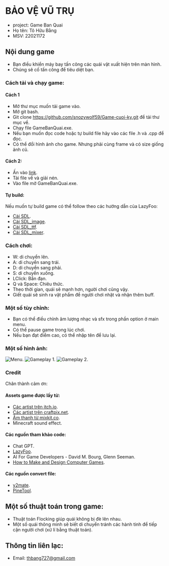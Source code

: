 # BẢO VỆ VŨ TRỤ
- project: Game Ban Quai
- Họ tên: Tô Hữu Bằng
- MSV: 22021172

## Nội dung game
- Bạn điều khiển máy bay tấn công các quái vật xuất hiện trên màn hình.
- Chúng sẽ cố tấn công để tiêu diệt bạn.

### Cách tải và chạy game:
#### Cách 1
- Mở thư mục muốn tải game vào.
- Mở git bash.
- Git clone https://github.com/snozywolf59/Game-cuoi-ky.git để tải thư mục về.
- Chạy file GameBanQuai.exe.
- Nếu bạn muốn đọc code hoặc tự build file hãy vào các file .h và .cpp để đọc.
- Có thể đổi hình ảnh cho game. Nhưng phải cùng frame và có size giống ảnh cũ.
#### Cách 2:
- Ấn vào [link](https://github.com/snozywolf59/Game-cuoi-ky/archive/refs/heads/main.zip).
- Tải file về và giải nén.
- Vào file mở GameBanQuai.exe.
#### Tự build:
  Nếu muốn tự build game có thể follow theo các hướng dẫn của LazyFoo:
  + [Cài SDL](https://lazyfoo.net/tutorials/SDL/01_hello_SDL/index.php).
  + [Cài SDL_image](https://lazyfoo.net/tutorials/SDL/06_extension_libraries_and_loading_other_image_formats/index.php).
  + [Cài SDL_ttf](https://lazyfoo.net/tutorials/SDL/16_true_type_fonts/index.php).
  + [Cài SDL_mixer](https://lazyfoo.net/tutorials/SDL/21_sound_effects_and_music/index.php).
### Cách chơi:
- W: di chuyển lên.
- A: di chuyển sang trái.
- D: di chuyển sang phải.
- S: di chuyển xuống.
- LClick: Bắn đạn.
- Q và Space: Chiêu thức.
- Theo thời gian, quái sẽ mạnh hơn, người chơi cũng vậy.
- Giết quái sẽ sinh ra vật phẩm để người chơi nhặt và nhận thêm buff.

### Một số tùy chỉnh:
- Bạn có thể điều chỉnh âm lượng nhạc và sfx trong phần option ở main menu.
- Có thể pause game trong lúc chơi.
- Nếu bạn đạt điểm cao, có thể nhập tên để lưu lại.

### Một số hình ảnh:
 ![Menu](https://user-images.githubusercontent.com/120768537/236673301-a9bb5104-647b-4ecc-a2cb-55f9927865da.png).
 ![Gameplay 1](https://user-images.githubusercontent.com/120768537/235300002-62a2c498-14de-4d05-934c-ce0f3ee37081.png).
 ![Gameplay 2](https://user-images.githubusercontent.com/120768537/236673480-5a0630dc-df16-4ea4-8783-b067a4dba1d1.png).

### Credit
Chân thành cảm ơn:
#### Assets game được lấy từ:
- [Các artist trên itch.io](https://itch.io/game-assets).
- [Các artist trên craftpix.net](https://craftpix.net).
- [Âm thanh từ mixkit.co](https://mixkit.co/).
- Minecraft sound effect.

#### Các nguồn tham khảo code:
 + Chat GPT.
 + [LazyFoo](http://lazyfoo.net/tutorials/SDL/).
 + AI For Game Developers - David M. Bourg, Glenn Seeman.
 + [How to Make and Design Computer Games](https://gamedevelopment.tutsplus.com/).

#### Các nguồn convert file:
 - [y2mate](https://www-y2mate.com/).
 - [PineTool](https://pinetools.com/).

## Một số thuật toán trong game:
- Thuật toán Flocking giúp quái không bị đè lên nhau.
- Một số quái thông minh sẽ biết di chuyển tránh các hành tinh để tiếp cận người chơi (xử lí bằng thuật toán).

## Thông tin liên lạc:
- Email: thbang727@gmail.com
